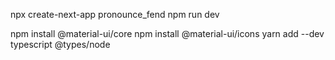 npx create-next-app pronounce_fend
npm run dev

npm install @material-ui/core
npm install @material-ui/icons
yarn add --dev typescript @types/node
